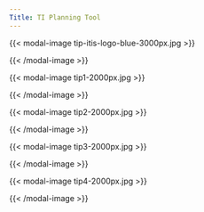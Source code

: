 ```yaml
---
Title: TI Planning Tool
---
```


{{< modal-image tip-itis-logo-blue-3000px.jpg >}}

{{< /modal-image >}}

{{< modal-image tip1-2000px.jpg >}}

{{< /modal-image >}}

{{< modal-image tip2-2000px.jpg >}}

{{< /modal-image >}}

{{< modal-image tip3-2000px.jpg >}}

{{< /modal-image >}}

{{< modal-image tip4-2000px.jpg >}}

{{< /modal-image >}}
